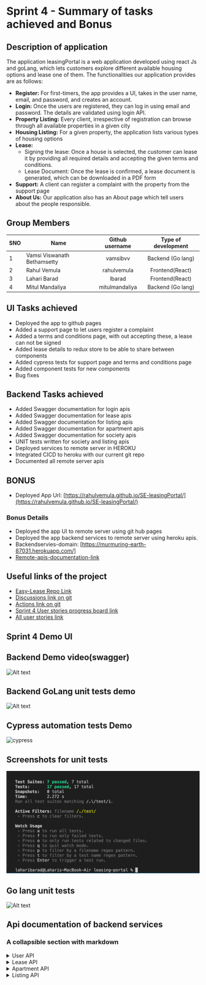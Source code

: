 # Sprint 4 - Summary of tasks achieved and Bonus

## Description of application
The application leasingPortal is a web application developed using react Js and goLang, which lets customers explore different available housing options and lease one of them.
The functionalities our application provides are as follows:

- **Register:** For first-timers, the app provides a UI, takes in the user name, email, and password, and creates an account.
- **Login:**  Once the users are registered, they can log in using email and password. The details are validated using login API.
- **Property Listing:** Every client, irrespective of registration can browse through all available properties in a given city
- **Housing Listing:** For a given property, the application lists various types of housing options
- **Lease:** 
  - Signing the lease: Once a house is selected, the customer can lease it by providing all required details and accepting the given terms and conditions.
  - Lease Document: Once the lease is confirmed, a lease document is generated, which can be downloaded in a PDF form
- **Support:** 
  A client can register a complaint with the property from the support page
- **About Us:** 
  Our application also has an About page which tell users about the people responsible.
  
  
## Group Members
SNO | Name                          | Github username| Type of development|
--- | -------------                 |:-------------: | :------------------:
1   | Vamsi Viswanath Bethamsetty   | vamsibvv       | Backend (Go lang)  |
2   | Rahul Vemula                  | rahulvemula    | Frontend(React)    |
3   | Lahari Barad                  | lbarad         | Frontend(React)    |
4   | Mitul Mandaliya               | mitulmandaliya | Backend (Go lang)  |


## UI Tasks achieved
- Deployed the app to github pages
- Added a support page to let users register a complaint
- Added a terms and conditions page, with out accepting these, a lease can not be signed
- Added lease details to redux store to be able to share between components
- Added cypress tests for support page and terms and conditions page
- Added component tests for new components
- Bug fixes


## Backend Tasks achieved

- Added Swagger documentation for login apis
- Added Swagger documentation for lease apis
- Added Swagger documentation for listing apis
- Added Swagger documentation for apartment apis
- Added Swagger documentation for society apis
- UNIT tests written for society and listing apis
- Deployed services to remote server in HEROKU
- Integrated CICD to heroku with our current git repo
- Documented all remote server apis

## BONUS
- Deployed App Url: [https://rahulvemula.github.io/SE-leasingPortal/](https://rahulvemula.github.io/SE-leasingPortal/)
### Bonus Details
- Deployed the app UI to remote server using git hub pages
- Deployed the app backend services to remote server using heroku apis.  
- Backendservies-domain: [https://murmuring-earth-87031.herokuapp.com/]
- [Remote-apis-documentation-link](#api-documentation-of-backend-services)         

## Useful links of the project

- [Easy-Lease Repo Link](https://github.com/rahulvemula/SE-leasingPortal)
- [Discussions link on git](https://github.com/rahulvemula/SE-leasingPortal/discussions)
- [Actions link on git](https://github.com/rahulvemula/SE-leasingPortal/actions)
- [Sprint 4 User stories progress board link](https://github.com/rahulvemula/SE-leasingPortal/projects/5)
- [All user stories link](https://github.com/rahulvemula/SE-leasingPortal/issues)

## Sprint 4 Demo UI


## Backend Demo video(swagger)
![Alt text](Screenshots/SwaggerDocForBackend.gif?raw=true "Backend demo swagger")

## Backend GoLang unit tests demo
![Alt text](Screenshots/BackendUnitTests.gif?raw=true "Back end Unit tests")

## Cypress automation tests Demo
![cypress](Screenshots/finalCypressTests.gif?raw=true)

## Screenshots for unit tests
![Alt text](Screenshots/component-tests.png?raw=true "UI Component tests")

## Go lang unit tests
![Alt text](Screenshots/GoLangUnitTestsSpring4.png?raw=true "Back end Unit tests")

## Api documentation of backend services

### A collapsible section with markdown

<details>
  <summary>User API</summary>
  
  ### GET ALL USERS
  - [http://murmuring-earth-87031.herokuapp.com/users ](http://murmuring-earth-87031.herokuapp.com/users)
  ### GET USER BY EMAIL
  - [http://murmuring-earth-87031.herokuapp.com/users/{email}](http://murmuring-earth-87031.herokuapp.com/users/{email})
  ### CREATE A USER
  - [http://murmuring-earth-87031.herokuapp.com/users](http://murmuring-earth-87031.herokuapp.com/users)
  * Payload
  ``` json
   {
      "name":"vamsi",
      "email":"vbethamsetty@ufl.edu",
      "password": "vamsi"
   }
   ```
  ### UPDATE AN USER
  - [http://murmuring-earth-87031.herokuapp.com/users/{userId}](http://murmuring-earth-87031.herokuapp.com/users/{userId})
  * Payload
  ``` json
   {
      "name":"vamsi",
      "email":"vbethamsetty@ufl.edu",
      "password": "vamsi"
   }
   ```
  ### DELETE AN USER
  - [http://murmuring-earth-87031.herokuapp.com/users/{id}](http://murmuring-earth-87031.herokuapp.com/users/{id})
</details>
<details>
  <summary>Lease API</summary>
  
  ### GET  ALL LEASES
  - [http://murmuring-earth-87031.herokuapp.com/leases ](http://murmuring-earth-87031.herokuapp.com/leases)
  ### CREATE A LEASE
  - [http://murmuring-earth-87031.herokuapp.com/leases](http://murmuring-earth-87031.herokuapp.com/leases)
  * Payload
  ``` json
    {
        "listingId":1,
        "userId":"1",
        "leaseStartDate": "28 Jan",
        "leaseEndDate" : "14 Feb"
    }
   ```
  ### UPDATE A LEASE
  - [http://murmuring-earth-87031.herokuapp.com/leases/{leaseId}](http://murmuring-earth-87031.herokuapp.com/leases/{leaseId})
  * Payload
  ``` json
   {
        "listingId":1,
        "userId":"1",
        "leaseStartDate": "28 Jan",
        "leaseEndDate" : "14 Feb"
    }
   ```
  ### DELETE A LEASE
  - [http://murmuring-earth-87031.herokuapp.com/leases/{leaseId}](http://murmuring-earth-87031.herokuapp.com/leases/{leaseId})
</details>
<details>
  <summary>Apartment API</summary>
  
  ### GET ALL APARTMENTS
  - [http://murmuring-earth-87031.herokuapp.com/apartments ](http://murmuring-earth-87031.herokuapp.com/apartments)
  ### CREATE AN APARTMENT
  - [http://murmuring-earth-87031.herokuapp.com/apartments](http://murmuring-earth-87031.herokuapp.com/apartments)
  * Payload
  ``` json
    {
        "name":"",
        "address":"3800 SW",
        "amenities": "counter top, new appliances"
    }
   ```
  ### UPDATE AN APARTMENT
  - [http://murmuring-earth-87031.herokuapp.com/apartments/{apartmentId}](http://murmuring-earth-87031.herokuapp.com/apartments/{apartmentId})
  * Payload
  ``` json
   {
        "name":"",
        "address":"3800 SW",
        "amenities": "counter top, new appliances"
    }
   ```
  ### DELETE AN APARTNMENT
  - [http://murmuring-earth-87031.herokuapp.com/apartments/{apartmentId}](http://murmuring-earth-87031.herokuapp.com/apartments/{apartmentId})
</details>
<details>
  <summary>Listing API</summary>
  
  ### GET ALL LISTINGS
  - [http://murmuring-earth-87031.herokuapp.com/listings ](http://murmuring-earth-87031.herokuapp.com/listings)
  ### CREATE A LISTING
  - [http://murmuring-earth-87031.herokuapp.com/listings](http://murmuring-earth-87031.herokuapp.com/listings)
  * Payload
  ``` json
    {
        "listingType":"bedroom",
        "houseType":"1",
        "rent": 500,
        "userId": 1,
        "isleased": true
    }
   ```
  ### UPDATE A LISTING
  - [http://murmuring-earth-87031.herokuapp.com/listings/{listingId}](http://murmuring-earth-87031.herokuapp.com/listings/{listingId})
  * Payload
  ``` json
   {
        "listingType":"bedroom",
        "houseType":"1",
        "rent": 500,
        "userId": 1,
        "isleased": true
    }
   ```
  ### DELETE A LISTING
  - [http://murmuring-earth-87031.herokuapp.com/listings/{listingId}](http://murmuring-earth-87031.herokuapp.com/listing/{listingId})
</details>
